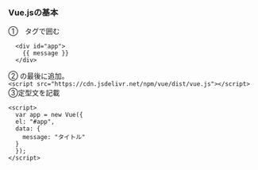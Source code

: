 ### Vue.jsの基本<br>
①　<id>タグで囲む<br>
```
  <div id="app">
    {{ message }}
  </div>
 ```
 ② <body>の最後に追加。<br>
  ```<script src="https://cdn.jsdelivr.net/npm/vue/dist/vue.js"></script>```
 ③定型文を記載<br>
  ```
  <script>
    var app = new Vue({
    el: "#app",
    data: {
      message: "タイトル"
    }
    });
  </script>
  ```
